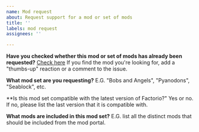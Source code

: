 ```yaml
---
name: Mod request
about: Request support for a mod or set of mods
title: ''
labels: mod request
assignees: ''

---
```


**Have you checked whether this mod or set of mods has already been requested?**
[Check here](https://github.com/factoriolab/factorio-lab/issues?q=is%3Aopen+is%3Aissue+label%3A%22mod+support%22)
If you find the mod you're looking for, add a "thumbs-up" reaction or a comment to the issue.

**What mod set are you requesting?**
E.G. "Bobs and Angels", "Pyanodons", "Seablock", etc.

**Is this mod set compatible with the latest version of Factorio?"
Yes or no. If no, please list the last version that it is compatible with.

**What mods are included in this mod set?**
E.G. list all the distinct mods that should be included from the mod portal.
